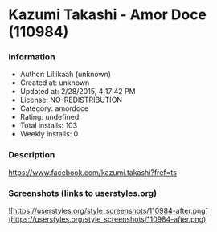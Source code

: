 # Kazumi Takashi - Amor Doce (110984)

### Information
- Author: Lillikaah (unknown)
- Created at: unknown
- Updated at: 2/28/2015, 4:17:42 PM
- License: NO-REDISTRIBUTION
- Category: amordoce
- Rating: undefined
- Total installs: 103
- Weekly installs: 0


### Description
https://www.facebook.com/kazumi.takashi?fref=ts


### Screenshots (links to userstyles.org)
![https://userstyles.org/style_screenshots/110984-after.png](https://userstyles.org/style_screenshots/110984-after.png)


